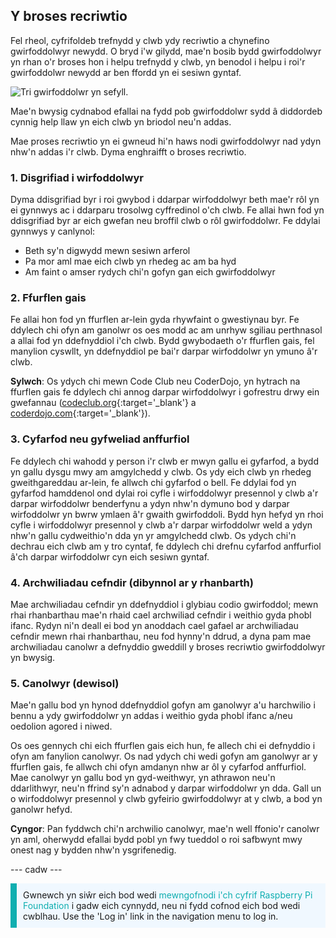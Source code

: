 ## Y broses recriwtio

Fel rheol, cyfrifoldeb trefnydd y clwb ydy recriwtio a chynefino gwirfoddolwyr newydd. O bryd i'w gilydd, mae'n bosib bydd gwirfoddolwyr yn rhan o'r broses hon i helpu trefnydd y clwb, yn benodol i helpu i roi'r gwirfoddolwr newydd ar ben ffordd yn ei sesiwn gyntaf.

![Tri gwirfoddolwr yn sefyll.](images/Safeguarding-Course-Group-1640x824.png)

Mae'n bwysig cydnabod efallai na fydd pob gwirfoddolwr sydd â diddordeb cynnig help llaw yn eich clwb yn briodol neu'n addas.

Mae proses recriwtio yn ei gwneud hi'n haws nodi gwirfoddolwyr nad ydyn nhw'n addas i'r clwb. Dyma enghraifft o broses recriwtio.

### 1. Disgrifiad i wirfoddolwyr


Dyma ddisgrifiad byr i roi gwybod i ddarpar wirfoddolwyr beth mae'r rôl yn ei gynnwys ac i ddarparu trosolwg cyffredinol o'ch clwb. Fe allai hwn fod yn ddisgrifiad byr ar eich gwefan neu broffil clwb o rôl gwirfoddolwr. Fe ddylai gynnwys y canlynol:

* Beth sy'n digwydd mewn sesiwn arferol
* Pa mor aml mae eich clwb yn rhedeg ac am ba hyd
* Am faint o amser rydych chi'n gofyn gan eich gwirfoddolwyr

### 2. Ffurflen gais

Fe allai hon fod yn ffurflen ar-lein gyda rhywfaint o gwestiynau byr. Fe ddylech chi ofyn am ganolwr os oes modd ac am unrhyw sgiliau perthnasol a allai fod yn ddefnyddiol i'ch clwb. Bydd gwybodaeth o'r ffurflen gais, fel manylion cyswllt, yn ddefnyddiol pe bai'r darpar wirfoddolwr yn ymuno â'r clwb.

**Sylwch**: Os ydych chi mewn Code Club neu CoderDojo, yn hytrach na ffurflen gais fe ddylech chi annog darpar wirfoddolwyr i gofrestru drwy ein gwefannau ([codeclub.org](https://codeclub.org){:target='_blank'} a [coderdojo.com](https://coderdojo.com){:target='_blank'}).

### 3. Cyfarfod neu gyfweliad anffurfiol

Fe ddylech chi wahodd y person i'r clwb er mwyn gallu ei gyfarfod, a bydd yn gallu dysgu mwy am amgylchedd y clwb. Os ydy eich clwb yn rhedeg gweithgareddau ar-lein, fe allwch chi gyfarfod o bell. Fe ddylai fod yn gyfarfod hamddenol ond dylai roi cyfle i wirfoddolwyr presennol y clwb a'r darpar wirfoddolwr benderfynu a ydyn nhw'n dymuno bod y darpar wirfoddolwr yn bwrw ymlaen â'r gwaith gwirfoddoli. Bydd hyn hefyd yn rhoi cyfle i wirfoddolwyr presennol y clwb a'r darpar wirfoddolwr weld a ydyn nhw'n gallu cydweithio'n dda yn yr amgylchedd clwb. Os ydych chi'n dechrau eich clwb am y tro cyntaf, fe ddylech chi drefnu cyfarfod anffurfiol â'ch darpar wirfoddolwr cyn eich sesiwn gyntaf.

### 4. Archwiliadau cefndir (dibynnol ar y rhanbarth)

Mae archwiliadau cefndir yn ddefnyddiol i glybiau codio gwirfoddol; mewn rhai rhanbarthau mae'n rhaid cael archwiliad cefndir i weithio gyda phobl ifanc. Rydyn ni'n deall ei bod yn anoddach cael gafael ar archwiliadau cefndir mewn rhai rhanbarthau, neu fod hynny'n ddrud, a dyna pam mae archwiliadau canolwr a defnyddio gweddill y broses recriwtio gwirfoddolwyr yn bwysig.

### 5. Canolwyr (dewisol)

Mae'n gallu bod yn hynod ddefnyddiol gofyn am ganolwyr a'u harchwilio i bennu a ydy gwirfoddolwr yn addas i weithio gyda phobl ifanc a/neu oedolion agored i niwed.

Os oes gennych chi eich ffurflen gais eich hun, fe allech chi ei defnyddio i ofyn am fanylion canolwyr. Os nad ydych chi wedi gofyn am ganolwyr ar y ffurflen gais, fe allwch chi ofyn amdanyn nhw ar ôl y cyfarfod anffurfiol. Mae canolwyr yn gallu bod yn gyd-weithwyr, yn athrawon neu'n ddarlithwyr, neu'n ffrind sy'n adnabod y darpar wirfoddolwr yn dda. Gall un o wirfoddolwyr presennol y clwb gyfeirio gwirfoddolwyr at y clwb, a bod yn ganolwr hefyd.

**Cyngor**: Pan fyddwch chi'n archwilio canolwyr, mae'n well ffonio'r canolwr yn aml, oherwydd efallai bydd pobl yn fwy tueddol o roi safbwynt mwy onest nag y bydden nhw'n ysgrifenedig.

--- cadw ---

<p style="border-left: solid; border-width:10px; border-color: #0faeb0; background-color: aliceblue; padding: 10px;">
Gwnewch yn siŵr eich bod wedi <span style="color: #0faeb0">mewngofnodi i'ch cyfrif Raspberry Pi Foundation</span> i gadw eich cynnydd, neu ni fydd cofnod eich bod wedi cwblhau. Use the 'Log in' link in the navigation menu to log in.
</p>
